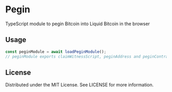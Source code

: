 # Pegin

TypeScript module to pegin Bitcoin into Liquid Bitcoin in the browser

## Usage

```js
const peginModule = await loadPeginModule();
// peginModule exports claimWitnessScript, peginAddress and peginContract functions
```

## License

Distributed under the MIT License. See LICENSE for more information.
